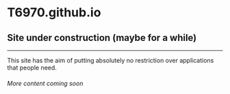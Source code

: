 # T6970.github.io

## Site under construction (maybe for a while)

---

This site has the aim of putting absolutely no restriction over applications that people need.



###### More content coming soon
